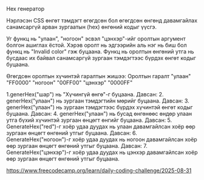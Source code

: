 Hex генератор 

Нэрлэсэн CSS өнгөт тэмдэгт өгөгдсөн бол өгөгдсөн өнгөнд давамгайлах санамсаргүй арван зургаатын (hex) өнгөний кодыг үүсгэ. 

Уг функц нь "улаан", "ногоон" эсвэл "цэнхэр"-ийг оролтын аргумент болгон ашиглах ёстой. 
Хэрэв оролт нь эдгээрийн аль нэг нь биш бол функц нь "Invalid color" гэж буцаана. 
Функц нь оролтын өнгөний утга нь бусдаас их байвал санамсаргүй зургаан тэмдэгтээс бүрдэх өнгөт кодыг буцаана. 

Өгөгдсөн оролтын хүчинтэй гаралтын жишээ: 
Оролтын гаралт "улаан" "FF0000" 
"ногоон" "00FF00" 
"цэнхэр" "0000FF"

1.generHex("шар") нь "Хүчингүй өнгө"-г буцаана. 
Давсан: 2. generHex("улаан") нь зургаан тэмдэгтийн мөрийг буцаана. 
Давсан: 3. generHex("улаан") нь зургаан тэмдэгтээс бүрдэх хүчинтэй өнгөт кодыг буцаана. 
Давсан: 4. generHex("улаан") нь бусад өнгөнөөс өндөр улаан утга бүхий хүчинтэй зургаан өнцөгт өнгийг буцаана. 
Давсан: 5. GenerateHex("red")-г хоёр удаа дуудах нь улаан давамгайлсан хоёр өөр зургаан өнцөгт өнгөний утгыг буцаана. 
Давсан: 6. GenerateHex("ногоон")-г хоёр удаа дуудах нь ногоон давамгайлсан хоёр өөр зургаан өнцөгт өнгөний утгыг буцаана. 
Давсан: 7. GenerateHex("цэнхэр")-г хоёр удаа дуудах нь цэнхэр давамгайлсан хоёр өөр зургаан өнцөгт өнгөний утгыг буцаана.

https://www.freecodecamp.org/learn/daily-coding-challenge/2025-08-31